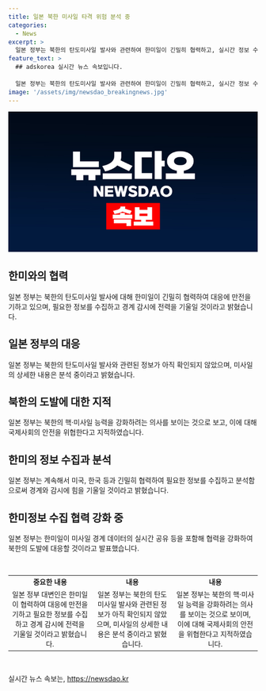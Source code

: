 ```yaml
---
title: 일본 북한 미사일 타격 위험 분석 중
categories:
  - News
excerpt: >
  일본 정부는 북한의 탄도미사일 발사와 관련하여 한미일이 긴밀히 협력하고, 실시간 정보 수집과 감시에 집중할 것이라고 밝혔습니다. 이에 따라 북한의 핵·미사일 능력을 강화하겠다는 의사를 지속적으로 보인다며 국제사회의 안전을 위협하는 행동이라고 지적했습니다. 또한, 일본 정부는 북한의 탄도미사일 발사에 대한 정보를 실시간으로 공개해왔지만, 이번에는 한국 합동참모본부 발표를 인용하여 내용을 전달했습니다.
feature_text: >
  ## adskorea 실시간 뉴스 속보입니다.

  일본 정부는 북한의 탄도미사일 발사와 관련하여 한미일이 긴밀히 협력하고, 실시간 정보 수집과 감시에 집중할 것이라고 밝혔습니다. 이에 따라 북한의 핵·미사일 능력을 강화하겠다는 의사를 지속적으로 보인다며 국제사회의 안전을 위협하는 행동이라고 지적했습니다. 또한, 일본 정부는 북한의 탄도미사일 발사에 대한 정보를 실시간으로 공개해왔지만, 이번에는 한국 합동참모본부 발표를 인용하여 내용을 전달했습니다.
image: '/assets/img/newsdao_breakingnews.jpg'
---
```


<p><img src="/assets/img/newsdao_breakingnews.jpg" alt="adskorea 속보" /></p>

<h2 data-ke-size="size26">한미와의 협력</h2>

<p data-ke-size="size16">일본 정부는 북한의 탄도미사일 발사에 대해 한미일이 긴밀히 협력하여 대응에 만전을 기하고 있으며, 필요한 정보를 수집하고 경계 감시에 전력을 기울일 것이라고 밝혔습니다.</p>

<h2 data-ke-size="size26">일본 정부의 대응</h2>

<p data-ke-size="size16">일본 정부는 북한의 탄도미사일 발사와 관련된 정보가 아직 확인되지 않았으며, 미사일의 상세한 내용은 분석 중이라고 밝혔습니다.</p>

<h2 data-ke-size="size26">북한의 도발에 대한 지적</h2>

<p data-ke-size="size16">일본 정부는 북한의 핵·미사일 능력을 강화하려는 의사를 보이는 것으로 보고, 이에 대해 국제사회의 안전을 위협한다고 지적하였습니다.</p>

<h2 data-ke-size="size26">한미의 정보 수집과 분석</h2>

<p data-ke-size="size16">일본 정부는 계속해서 미국, 한국 등과 긴밀히 협력하여 필요한 정보를 수집하고 분석함으로써 경계와 감시에 힘을 기울일 것이라고 밝혔습니다.</p>

<h2 data-ke-size="size26">한미정보 수집 협력 강화 중</h2>

<p data-ke-size="size16">일본 정부는 한미일이 미사일 경계 데이터의 실시간 공유 등을 포함해 협력을 강화하여 북한의 도발에 대응할 것이라고 발표했습니다.</p>

<p data-ke-size="size16">&nbsp;</p>

<table>
    <tbody>
        <tr>
            <td style="text-align: center; height: 17px;"><b>중요한 내용</b></td>
            <td style="text-align: center; height: 17px;"><b>내용</b></td>
            <td style="text-align: center; height: 17px;"><b>내용</b></td>
        </tr>
        <tr>
            <td style="text-align: center;">일본 정부 대변인은 한미일이 협력하여 대응에 만전을 기하고 필요한 정보를 수집하고 경계 감시에 전력을 기울일 것이라고 밝혔습니다.</td>
            <td style="text-align: center;">일본 정부는 북한의 탄도미사일 발사와 관련된 정보가 아직 확인되지 않았으며, 미사일의 상세한 내용은 분석 중이라고 밝혔습니다.</td>
            <td style="text-align: center;">일본 정부는 북한의 핵·미사일 능력을 강화하려는 의사를 보이는 것으로 보이며, 이에 대해 국제사회의 안전을 위협한다고 지적하였습니다.</td>
        </tr>
    </tbody>
</table>

<p data-ke-size="size16">&nbsp;</p>
실시간 뉴스 속보는, <a href="https://newsdao.kr" rel="dofollow">https://newsdao.kr</a>


